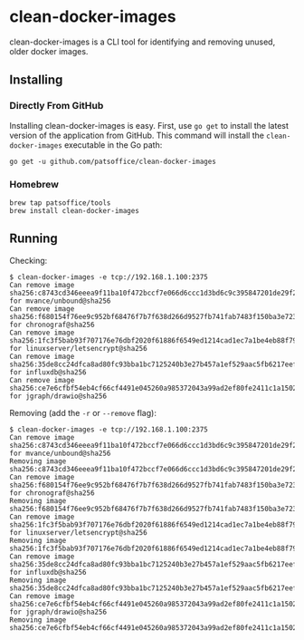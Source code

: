 # clean-docker-images

clean-docker-images is a CLI tool for identifying and removing unused, older docker images.

## Installing

### Directly From GitHub

Installing clean-docker-images is easy. First, use `go get` to install the latest version of the application
from GitHub. This command will install the `clean-docker-images` executable in the Go path:

    go get -u github.com/patsoffice/clean-docker-images

### Homebrew

    brew tap patsoffice/tools
    brew install clean-docker-images

## Running

Checking:

    $ clean-docker-images -e tcp://192.168.1.100:2375
    Can remove image sha256:c8743cd346eeea9f11ba10f472bccf7e066d6ccc1d3bd6c9c395847201de29f2 for mvance/unbound@sha256
    Can remove image sha256:f680154f76ee9c952bf68476f7b7f638d266d9527fb741fab7483f150ba3e723 for chronograf@sha256
    Can remove image sha256:1fc3f5bab93f707176e76dbf2020f61886f6549ed1214cad1ec7a1be4eb88f79 for linuxserver/letsencrypt@sha256
    Can remove image sha256:35de8cc24dfca8ad80fc93bba1bc7125240b3e27b457a1ef529aac5fb6217eef for influxdb@sha256
    Can remove image sha256:ce7e6cfbf54eb4cf66cf4491e045260a985372043a99ad2ef80fe2411c1a1502 for jgraph/drawio@sha256

Removing (add the `-r` or `--remove` flag):

    $ clean-docker-images -e tcp://192.168.1.100:2375
    Can remove image sha256:c8743cd346eeea9f11ba10f472bccf7e066d6ccc1d3bd6c9c395847201de29f2 for mvance/unbound@sha256
    Removing image sha256:c8743cd346eeea9f11ba10f472bccf7e066d6ccc1d3bd6c9c395847201de29f2
    Can remove image sha256:f680154f76ee9c952bf68476f7b7f638d266d9527fb741fab7483f150ba3e723 for chronograf@sha256
    Removing image sha256:f680154f76ee9c952bf68476f7b7f638d266d9527fb741fab7483f150ba3e723
    Can remove image sha256:1fc3f5bab93f707176e76dbf2020f61886f6549ed1214cad1ec7a1be4eb88f79 for linuxserver/letsencrypt@sha256
    Removing image sha256:1fc3f5bab93f707176e76dbf2020f61886f6549ed1214cad1ec7a1be4eb88f79
    Can remove image sha256:35de8cc24dfca8ad80fc93bba1bc7125240b3e27b457a1ef529aac5fb6217eef for influxdb@sha256
    Removing image sha256:35de8cc24dfca8ad80fc93bba1bc7125240b3e27b457a1ef529aac5fb6217eef
    Can remove image sha256:ce7e6cfbf54eb4cf66cf4491e045260a985372043a99ad2ef80fe2411c1a1502 for jgraph/drawio@sha256
    Removing image sha256:ce7e6cfbf54eb4cf66cf4491e045260a985372043a99ad2ef80fe2411c1a1502
